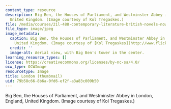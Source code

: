 ```yaml
---
content_type: resource
description: Big Ben, the Houses of Parliament, and Westminster Abbey in London, England,
  United Kingdom. (Image courtesy of Kol Tregaskes.)
file: /media/courses/21l-488-contemporary-literature-british-novels-now-spring-2007/79b58c668b6a0fd6ef2fa3a83c009b50_21l-488s07-th.jpg
file_type: image/jpeg
image_metadata:
  caption: Big Ben, the Houses of Parliament, and Westminster Abbey in London, England,
    United Kingdom. (Image courtesy of [Kol Tregaskes](http://www.flickr.com/photos/koltregaskes/).)
  credit: ''
  image-alt: Aerial view, with Big Ben's tower in the center.
learning_resource_types: []
license: https://creativecommons.org/licenses/by-nc-sa/4.0/
ocw_type: OCWImage
resourcetype: Image
title: London (thumbnail)
uid: 79b58c66-8b6a-0fd6-ef2f-a3a83c009b50
---
```

Big Ben, the Houses of Parliament, and Westminster Abbey in London, England, United Kingdom. (Image courtesy of Kol Tregaskes.)